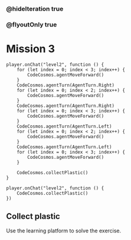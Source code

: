 ### @hideIteration true
### @flyoutOnly true
# Mission 3

```blocks
player.onChat("level2", function () {
    for (let index = 0; index < 3; index++) {
        CodeCosmos.agentMoveForward()
    }
    CodeCosmos.agentTurn(AgentTurn.Right)
    for (let index = 0; index < 2; index++) {
        CodeCosmos.agentMoveForward()
    }
    CodeCosmos.agentTurn(AgentTurn.Right)
    for (let index = 0; index < 3; index++) {
        CodeCosmos.agentMoveForward()
    }
    CodeCosmos.agentTurn(AgentTurn.Left)
    for (let index = 0; index < 2; index++) {
        CodeCosmos.agentMoveForward()
    }
    CodeCosmos.agentTurn(AgentTurn.Left)
    for (let index = 0; index < 3; index++) {
        CodeCosmos.agentMoveForward()
    }
    
    CodeCosmos.collectPlastic()
}
```

```template
player.onChat("level2", function () {
    CodeCosmos.collectPlastic()
})
```

## Collect plastic
Use the learning platform to solve the exercise.